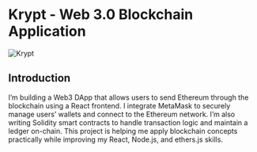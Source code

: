 # Krypt - Web 3.0 Blockchain Application
![Krypt](https://i.ibb.co/DVF4tNW/image.png)



## Introduction
I’m building a Web3 DApp that allows users to send Ethereum through the blockchain using a React frontend. I integrate MetaMask to securely manage users’ wallets and connect to the Ethereum network. I’m also writing Solidity smart contracts to handle transaction logic and maintain a ledger on-chain. This project is helping me apply blockchain concepts practically while improving my React, Node.js, and ethers.js skills.






